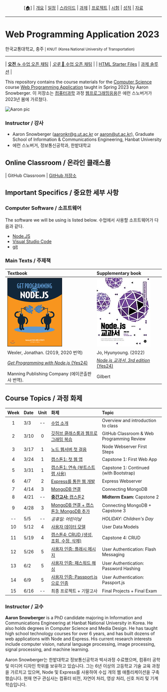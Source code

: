 <p id="menu" align="center">
  <a href="https://ut-nodejs.github.io" title="Home"><u>[🏠]</u></a> |
  <a href="/about.html" title="About">개요</a> |
  <a href="/schedule.html" title="Schedule">일정</a> |
  <a href="/slides.html" title="Slides">스라이드</a> |
  <a href="/assignments.html" title="Assignments">과제</a> |
  <a href="/project.html" title="Project">프로젝트</a> |
  <a href="/tests.html" title="Tests">시험</a> |
  <a href="/grading.html" title="Grading">성적</a> |
  <a href="/resources.html" title="Resources">자료</a>
  <!-- <a href="https://pollev.com/aarons007" title="PollEverywhere">설문↗️</a> -->
</p>

---

# Web Programming Application 2023

<p>한국교통대학교, 충주<small> | KNUT (Korea National University of Transportation)</small></p>

---

| [**오전** ☕ 수업 오픈 채팅](https://open.kakao.com/o/gJjKj58e) | [_오후_ 🍔 수업 오픈 채팅](https://open.kakao.com/o/gUYQUlaf) |
| [HTML Starter Files](https://github.com/ut-nodejs/html-starter-files) | [과제 솔루션](https://github.com/ut-nodejs/assignment-solutions) |

This repository contains the course materials for the [Computer Science](https://www.ut.ac.kr/ceit/sub02_00.do) course [Web Programming Application](https://ut-nodejs.github.io) taught in Spring 2023 by Aaron Snowberger. 이 저장소는 [컴퓨터과학](https://www.ut.ac.kr/ceit/sub02_00.do) 과정 [웹프로그래밍응용](https://ut-nodejs.github.io)은 에런 스노버거가 2023년 봄에 가르쳤다.

![Aaron pic](https://avatars.githubusercontent.com/u/6644259?s=200&v=4)

### Instructor / 강사

- Aaron Snowberger ([aaronkr@g.ut.ac.kr](aaronkr@g.ut.ac.kr) or [aaron@ut.ac.kr](aaron@ut.ac.kr)), Graduate School of Information & Communications Engineering, Hanbat University
- 에런 스노버거, 정보통신공학과, 한밭대학교

## Online Classroom / 온라인 클래스룸

| GitHub Classroom | [GitHub 저장소](https://github.com/ut-nodejs)

<!-- ### GitHub Classroom / 깃허브 클래스룸

1. (학생) 구글 클래스룸 신청 / Join Google Classroom
2. (교사) 링크 구글 클래스룸 출석부 / Link Google Classroom roster
3. (교사) 과제1 보내 / Distribute Assignment #1 with link
4. (교사) 과제1 받은 학생의 계정이 깃허브 클래스룸과 링크 / Link accepted assignments with GitHub accounts possessing that assignment
5. (같이) 코딩 합습 / Code in VS Code
6. (학생) 제출하면 깃 커밋과 푸시 / Commit & Push to Turn in -->

## Important Specifics / 중요한 세부 사항

### Computer Software / 소프트웨어

The software we will be using is listed below. 수업에서 사용할 소프트웨어가 다음과 같다.

- [Node.JS](https://nodejs.org/en/download/)
- [Visual Studio Code](https://code.visualstudio.com/download)
- [git](https://git-scm.com/downloads)

### Main Texts / 주제책

| Textbook                                                                              | Supplementary book                                                                    |
| :------------------------------------------------------------------------------------ | :------------------------------------------------------------------------------------ |
| ![book-main](/img/gh-pages/book-main.jpg)                                             | ![book-extra](/img/gh-pages/book-extra.jpg)                                           |
| Wexler, Jonathan. (2019, 2020 번역)                                                   | Jo, Hyunyoung. (2022)                                                                 |
| [_Get Programming with Node.js_ (Yes24)](http://www.yes24.com/Product/Goods/86429845) | [_Node.js 교과서, 3rd edition_ (Yes24)](http://www.yes24.com/Product/Goods/116192535) |
| Manning Publishing Company (에이콘출판사 번역).                                       | Gilbert                                                                               |

## Course Topics / 과정 화제

| Week | Date  | Unit | 화제                                                                      | Topic |
| :--: | :---- | :--: | :------------------------------------------------------------------------ | :------- |
|  1   | 3/3   |  --  | [수업 소개](/schedule.html#week-1--1주차-3월3일)                            | Overview and introduction to class |
|  2   | 3/10  |  0   | [깃허브 클래스룸과 웹프로그래밍 복습](/schedule.html#week-2--2주차-3월10일)   | GitHub Classroom & Web Programming Review |
|  3   | 3/17  |  1   | [노드 웹서버 첫 걸음](/schedule.html#week-3--3주차-3월17일)                 | Node Webserver First Steps |
|  4   | 3/24  |  1   | [캡스톤1: 첫 웹 앱](/schedule.html#week-4--4주차-3월24일)                   | Capstone 1: First Web App |
|  5   | 3/31  |  1   | [캡스톤1: 연속 (부트스트랩 사용)](/schedule.html#week-5--5주차-3월31일)      | Capstone 1: Continued (with Bootstrap) |
|  6   | 4/7   |  2   | [Express를 통한 웹 개발](/schedule.html#week-6--6주차-4월7일)               | Express Webserver |
|  7   | 4/14  |  3   | [MongoDB 연결](/schedule.html#week-7--7주차-4월14일)                       | Connecting MongoDB |
|  8   | 4/21  |  --  | [**중간고사:** 캡스톤2](/schedule.html#week-8--8주차-4월21일)               | **Midterm Exam:** Capstone 2 |
|  9   | 4/28  |  3   | [MongoDB 연결 + 캡스톤3: MongoDB 추가](/schedule.html#week-9--9주차-4월28일) | Connecting MongoDB + Capstone 3   |
|  --  | 5/5   |  --  | _공휴일: 어린이날_                                                          | _HOLIDAY: Children's Day_  |
|  10  | 5/12  |  4   | [사용자 데이터 모델](/schedule.html#week-10--10주차-5월12일)                 | User Data Models  |
|  11  | 5/19  |  4   | [캡스톤4: CRUD (생성, 조회, 수정, 삭제)](/schedule.html#week-11--11주차-5월19일) | Capstone 4: CRUD |
|  12  | 5/26  |  5   | [사용자 인증: 플래시 메시지](/schedule.html#week-12--12주차-5월26일)                                                                       | User Authentication: Flash Messaging |
|  13  | 6/2   |  5   | [사용자 인증: 패스워드 해싱](/schedule.html#week-13--13주차-6월2일)           | User Authentication: Password Hashing |
|  14  | 6/9   |  5   | [사용자 인증: Passport.js으로 인증](/schedule.html#week-14--14주차-6월9일)    | User Authentication: Passport.js |
|  15  | 6/16  |  --  | 최종 프로젝트 + 기말고사                                                     | Final Projects + Final Exam |

<!----
| 16  | 6월16일 | --   | [Personal Projects](/en/#14-personal-projects)                                  | [개인 프로젝트]()             |
| 17  | 6월23일 | --   | [Final Exam](/en/#final-exam)                                                   | [기말고사]()                  |
| 18  | 6월30일 | --   | [Grading Period](/en/#grading)                                                  | [성적 처리 기간]()            |
---->

### Instructor / 교수

**Aaron Snowberger** is a PhD candidate majoring in Information and Communications Engineering at Hanbat National University in Korea. He also holds degrees in Computer Science and Media Design. He has taught high school technology courses for over 6 years, and has built dozens of web applications with Node and Express. His current research interests include computer vision, natural language processing, image processing, signal processing, and machine learning.

Aaron Snowberger는 한밭대학교 정보통신공학과 박사과정 수료했으며, 컴퓨터 공학 및 미디어 디자인 학위를 보유하고 있습니다. 그는 6년 이상의 고등학교 기술 교육 과정을 가르치고 있으며, Node 및 Express를 사용하여 수십 개의 웹 애플리케이션을 구축했습니다. 현재 연구 관심사는 컴퓨터 비전, 자연어 처리, 영상 처리, 신호 처리 및 기계 학습입니다.
